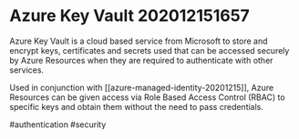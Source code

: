 # Azure Key Vault 202012151657

Azure Key Vault is a cloud based service from Microsoft to store and encrypt keys, certificates and secrets used that can be accessed securely by Azure Resources when they are required to authenticate with other services.

Used in conjunction with [[azure-managed-identity-20201215]], Azure Resources can be given access via Role Based Access Control (RBAC) to specific keys and obtain them without the need to pass credentials.

#authentication #security
